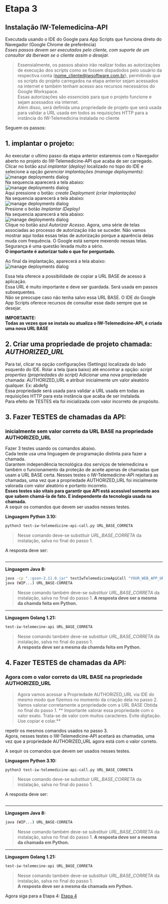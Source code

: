 # Etapa 3  
## Instalação IW-Telemedicina-API
  
Executada usando o IDE do Google para App Scripts que funciona direto do Navegador (Google Chrome de preferência)  
*Esses passos devem ser executados pelo cliente, com suporte de um consultor da Iberwan se o cliente assim o desejar.*
  
>Essensialmente, os passos abaixo irão realizar todas as autorizações de execução dos scripts como se fossem dispadodos pelo usuário da respectiva conta (<nome_cliente@iwsoftware.com.br>),
permitindo que os scripts do projeto carregados na etapa anterior sejam acessados na internet e também tenham acesso aos recursos necessários do Google Workspace.  
Essas autorizações são *essenciais* para que o projeto funcione e sejam acessados via internet.  
Além disso, será definida uma propriedade de projeto que será usada para validar a URL usada em todos as requisições HTTP
para a instância do IW-Telemedicina instalada no cliente  

Seguem os passos:  

## 1. **implantar o projeto:**  
Ao executar o ultimo passo da etapa anterior estaremos com o Navegador aberto no projeto do IW-Telemedicine-API que acaba de ser carregado.  
Clicar no botão azul *implantar (deploy)* localizado no topo do IDE e selecione a opção *gerenciar implantações (manage deployments)*:  
![manage deployments dialog](./Screenshot-gas-gerenciar-implantacao-0.png)  
Na sequencia aparecerá a tela abaixo:  
![manage deployments dialog](./Screenshot-gas-gerenciar-implantacao-1-criar-implantacao.png)  
Aqui pressione o botão: *create Deployment (criar Implantação)*  
Na sequencia aparecerá a tela abaixo:  
![manage deployments dialog](./Screenshot-gas-gerenciar-implantacao-2-implantar.png)  
Presione o botão *Implantar (Deploy)*  
Na sequencia aparecerá a tela abaixo:  
![manage deployments dialog](./Screenshot-gas-gerenciar-implantacao-3-autorizar-acesso.png)  
Clique no botão azul *Autorizar Acesso*.
Agora, uma série de telas associadas ao processo de autorização irão se suceder.
Não vamos mostrar aqui todas essas telas de autorização porque a aparência delas muda com frequência.
O Google está sempre mexendo nessas telas. Segurança é uma questão levada muito a sério.  
**O importante é autorizar tudo o que for perguntado.**  

Ao final da implantação, aparecerá a tela abaixo:  
![manage deployments dialog](./Screenshot-gas-gerenciar-implantacao-5-concluido.png)  

Essa tela oferece a possibilidade de copiar a URL BASE de acesso à aplicação.  
Essa URL é muito importante e deve ser guardada. Será usada em passos subsequentes.  
Não se preocupe caso não tenha salvo essa URL BASE. O IDE do Google App Scripts oferece recursos de consultar esse dado sempre que se desejar.   
  
**IMPORTANTE:**   
**Todas as vezes que se instala ou atualiza o IW-Telemedicine-API, é criada uma nova URL BASE**  

## 2. Criar uma propriedade de projeto chamada: *AUTHORIZED_URL*  
Para tal, clicar na opção configurações (Settings) localizada do lado esquerdo do IDE.
Rolar a tela (para baixo) até encontrar a opção: *script properties (propriedades do script)*
Adicionar uma nova propriedade chamada: AUTHORIZED_URL e atribuir inicialmente um valor aleatório qualquer. Ex: abdefg  
Essa propriedade será usada para validar a URL usada em todas as requisições HTTP para esta instância que acaba de ser instalada.  
Para efeito de TESTES ela foi inicializada com valor incorreto de propósito.

## 3. Fazer TESTES de chamadas da API:  
### inicialmente sem valor correto da URL BASE na propriedade AUTHORIZED_URL  

Fazer 3 testes usando os comandos abaixo.  
Cada teste usa uma linguagem de programação distinta para fazer a chamada.  
Garantem independência tecnológica dos serviços de telemedicina e também o funcionamento da proteção de aceite apenas de chamadas que usam
a URL BASE certa.
Nesses testes o IW-Telemedicine-API rejeitará as chamadas, uma vez que a propriedade AUTHORIZED_URL foi inicialmente valorada com valor aleatório e portanto incorreto.  
**Esses testes são vitais para garantir que API está acessivel somente aos que sabem chamá-la de fato. E independente da tecnologia usada na chamada.**  
A sequir os comandos que devem ser usados nesses testes.  

**Linguagem Python 3.10:**  
```bash  
python3 test-iw-telemedicine-api-call.py URL_BASE_CORRETA
```  
>Nesse comando deve-se substituir *URL_BASE_CORRETA* da instalação, salva no final do passo 1.

A resposta deve ser:  
```json  

```

---  

**Linguagem Java 8:**  
```bash
java -cp ".:gson-2.11.0.jar" testIwTelemedicineApiCall "YOUR_WEB_APP_URL" 
java (WIP...) URL_BASE-CORRETA
```  
>Nesse comando também deve-se substituir *URL_BASE_CORRETA* da instalação, salva no final do passo 1.
**A resposta deve ser a mesma da chamda feita em Python.**  

---  

**Linguagem Golang 1.21:**  
```bash  
test-iw-telemecine-api URL_BASE_CORRETA
```  
>Nesse comando também deve-se substituir *URL_BASE_CORRETA* da instalação, salva no final do passo 1.  
**A resposta deve ser a mesma da chamda feita em Python.**  


## 4. Fazer TESTES de chamadas da API:  
### Agora com o valor correto da URL BASE na propriedade AUTHORIZED_URL  

>Agora vamos acessar a Propriedade AUTHORIZED_URL via IDE do mesmo modo que fizemos no momento da criação dela no passo 2.
Vamos valorar corretamente a propriedade com a URL BASE Obtida no final do passo 1.
** Importante valorar essa propriedade com o valor exato. Trata-se de valor com muitos caracteres. Evite digitação. Use copiar e colar.**  

repetir os mesmos comandos usados no passo 3.  
Agora, nesses testes o IW-Telemedicine-API aceitará as chamadas, uma vez que a propriedade AUTHORIZED_URL agora está com o valor correto.  

A sequir os comandos que devem ser usados nesses testes.  

**Linguagem Python 3.10:**  
```bash  
python3 test-iw-telemedicine-api-call.py URL_BASE_CORRETA
```  
>Nesse comando deve-se substituir *URL_BASE_CORRETA* da instalação, salva no final do passo 1.

A resposta deve ser:  
```json  

```

---  

**Linguagem Java 8:**  
```bash  
java (WIP...) URL_BASE-CORRETA
```  
>Nesse comando também deve-se substituir *URL_BASE_CORRETA* da instalação, salva no final do passo 1.
**A resposta deve ser a mesma da chamada em Python.**  

---  

**Linguagem Golang 1.21:**  
```bash  
test-iw-telemecine-api URL_BASE_CORRETA
```  
>Nesse comando também deve-se substituir *URL_BASE_CORRETA* da instalação, salva no final do passo 1.  
**A resposta deve ser a mesma da chamada em Python.**  


Agora siga para a Etapa 4: [Etapa 4](installing-iw-telemedicine-in-clients-iwcare-config-lang-pt.md)  

